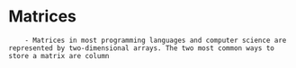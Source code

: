 # Matrices

		- Matrices in most programming languages and computer science are represented by two-dimensional arrays. The two most common ways to store a matrix are column 